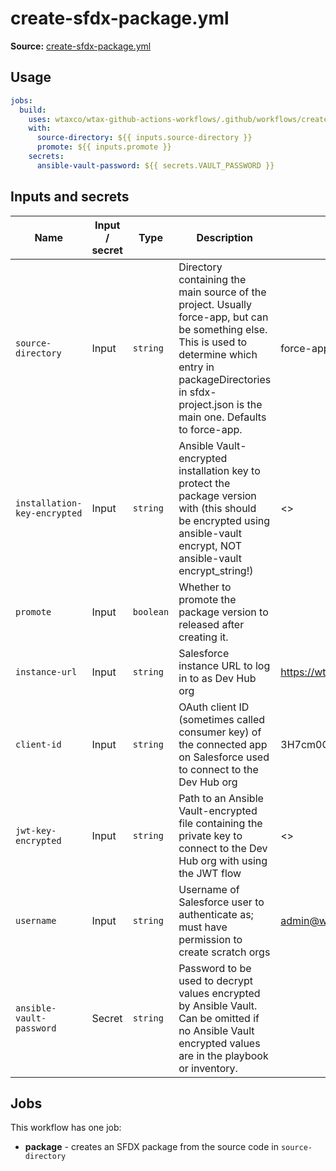 # create-sfdx-package.yml

**Source:** [create-sfdx-package.yml](../.github/workflows/create-sfdx-package.yml)

## Usage

```yaml
jobs:
  build:
    uses: wtaxco/wtax-github-actions-workflows/.github/workflows/create-sfdx-package.yml@main
    with:
      source-directory: ${{ inputs.source-directory }}
      promote: ${{ inputs.promote }}
    secrets:
      ansible-vault-password: ${{ secrets.VAULT_PASSWORD }}
```

## Inputs and secrets

| Name                         | Input / secret | Type      | Description                                                                                                                                                                                                                 | Default                                                                               |
|------------------------------|----------------|-----------|-----------------------------------------------------------------------------------------------------------------------------------------------------------------------------------------------------------------------------|---------------------------------------------------------------------------------------|
| `source-directory`           | Input          | `string`  | Directory containing the main source of the project. Usually force-app, but can be something else. This is used to determine which entry in packageDirectories in sfdx-project.json is the main one. Defaults to force-app. | force-app                                                                             |
| `installation-key-encrypted` | Input          | `string`  | Ansible Vault-encrypted installation key to protect the package version with (this should be encrypted using ansible-vault encrypt, NOT ansible-vault encrypt_string!)                                                      | <<the WTax default package installation key>>                                         |
| `promote`                    | Input          | `boolean` | Whether to promote the package version to released after creating it.                                                                                                                                                       |                                                                                       |
| `instance-url`               | Input          | `string`  | Salesforce instance URL to log in to as Dev Hub org                                                                                                                                                                         | https://wtax.my.salesforce.com                                                        |
| `client-id`                  | Input          | `string`  | OAuth client ID (sometimes called consumer key) of the connected app on Salesforce used to connect to the Dev Hub org                                                                                                       | 3H7cm0QedwevwtVKpSJ4PXeI7kvPanBgB3qK0sBU06E5MSMka3xqeg9JETRkx8Z8PQxuZkUvlMJH10MQ8A9uw |
| `jwt-key-encrypted`          | Input          | `string`  | Path to an Ansible Vault-encrypted file containing the private key to connect to the Dev Hub org with using the JWT flow                                                                                                    | <<key for the connected app identified by client-id>>                                 |
| `username`                   | Input          | `string`  | Username of Salesforce user to authenticate as; must have permission to create scratch orgs                                                                                                                                 | admin@wtax.prod                                                                       |
| `ansible-vault-password`     | Secret         | `string`  | Password to be used to decrypt values encrypted by Ansible Vault. Can be omitted if no Ansible Vault encrypted values are in the playbook or inventory.                                                                     |                                                                                       |

## Jobs

This workflow has one job:
- **package** - creates an SFDX package from the source code in `source-directory`
